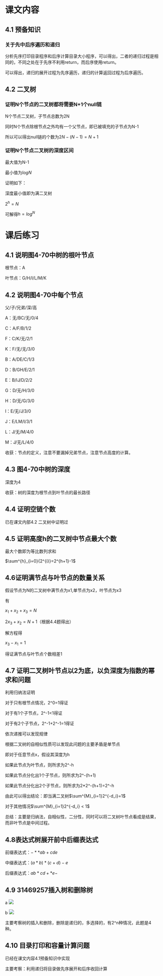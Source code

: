 # 课文内容

## 4.1 预备知识

### 关于先中后序遍历和递归

分析先序打印目录程序和后序计算目录大小程序，可以得出，二者的递归过程是相同的，不同之处在于先序不利用return，而后序使用return。

可以得出，递归的展开过程为先序遍历，递归的计算返回过程为后序遍历。

## 4.2 二叉树

### 证明N个节点的二叉树都将需要N+1个null链

N个节点二叉树，子节点总数为2N

同时N个节点除根节点之外均有一个父节点，即已被填充的子节点为N-1

所以可以得出null链的个数为$2N-(N-1)=N+1$

### 证明N个节点二叉树的深度区间

最大值为N-1

最小值为$log{N}$

证明如下：

深度最小值即为满二叉树

$2^{h}=N$

可解得$h=log^{N}$

# 课后练习

## 4.1 说明图4-70中树的根叶节点

根节点：A

叶节点：G/H/I/L/M/K

## 4.2 说明图4-70中每个节点

父/子/兄弟/深/高

A：无/BC/无/0/4

C：A/F/B/1/2

F：C/K/无/2/1

K：F/无/无/3/0

B：A/DE/C/1/3

D：B/GH/E/2/1

E：B/IJ/D/2/2

G：D/无/H/3/0

H：D/无/G/3/0

I：E/无/J/3/0

J：E/LM/I/3/1

L：J/无/M/4/0

M：J/无/L/4/0

收获：节点的定义，注意不要漏掉兄弟节点，注意节点高度的计算。

## 4.3 图4-70中树的深度

深度为4

收获：树的深度为根节点到叶节点的最长路径

## 4.4 证明空链个数

已在课文内部4.2 二叉树中证明过

## 4.5 证明高度h的二叉树中节点最大个数

最大个数即为等比数列求和

$\sum^{h}_{i=0}{2^{i}}=2^{h+1}-1$

## 4.6证明满节点与叶节点的数量关系

假设节点为N的二叉树中满节点为x1,单节点为x2，叶节点为x3

有

$x_1+x_2+x_3=N$

$2x_3+x_2=N+1$（根据4.4题得出）

解方程得

$x_3-x_1=1$

得证满节点与叶节点个数相差1

## 4.7 证明二叉树叶节点以2为底，以负深度为指数的幂求和问题

利用归纳法证明

对于只有根节点情况，2^0=1得证

对于有1个子节点，2^-1<1得证

对于有2个子节点，2^-1+2^-1=1得证

依次递推可以发现规律

根据二叉树的自相似性质可以发现此问题的主要矛盾是单节点

即对于任意节点x，假设其深度为h

如果此节点为叶节点，则所求为2^-h

如果此节点分化出1个子节点，则所求为2^-(h+1)

如果此节点分化出2个子节点，则所求为2*2^-(h+1)=2^-h

由此可以得出结论：即当满二叉树$\sum^{M}_{i=1}2^{-d_i}=1$

对于其他情况$\sum^{M}_{i=1}2^{-d_i} < 1$

总结：主要是归纳法，自相似性，二分性，同时可以将二叉树叶节点看成是结果，而非叶节点是中间过程。

## 4.8表达式树展开前中后缀表达式

前缀表达式：$-**ab+cde$

中缀表达式：$(a*b)*(c+d)-e$

后缀表达式：$ab*cd+*e-$

## 4.9 31469257插入树和删除树

a ![](D:\learn\algorithm\data_structure_and_algorithm_analysis_java3th\4.9a树的插入结果.JPG)

b ![](D:\learn\algorithm\data_structure_and_algorithm_analysis_java3th\4.9b根节点的删除.JPG)

主要考察树的插入和删除，删除是递归的，多选择的，有2^n种情况，此题是4种。

## 4.10 目录打印和容量计算问题

已经在课文内容4.1预备知识中实现

主要考察：利用递归将目录做先序展开和后序收回计算